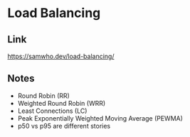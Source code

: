 # Load Balancing

## Link

https://samwho.dev/load-balancing/

## Notes

- Round Robin (RR)
- Weighted Round Robin (WRR)
- Least Connections (LC)
- Peak Exponentially Weighted Moving Average (PEWMA)
- p50 vs p95 are different stories